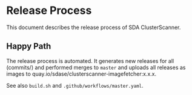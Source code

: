 # Release Process

This document describes the release process of SDA ClusterScanner.

## Happy Path
The release process is automated.
It generates new releases for all (commits/) and performed merges to `master` and uploads all releases as images to quay.io/sdase/clusterscanner-imagefetcher:x.x.x.

See also `build.sh` and `.github/workflows/master.yaml`.
